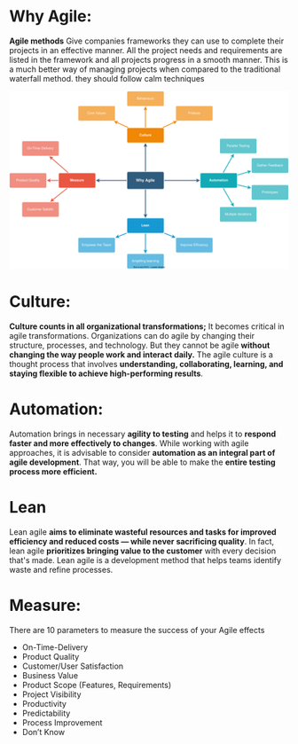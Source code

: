 # Why Agile:
**Agile methods** Give companies frameworks they can use to complete their projects in an effective manner. All the project needs and requirements are listed in the framework and all projects progress in a smooth manner. This is a much better way of managing projects when compared to the traditional waterfall method. they should follow calm techniques

![Why Agile Mindmap](https://raw.githubusercontent.com/lmnaslimited/iyakkam/agile-101-why-agile/why-agile/agile-101-why-agile.drawio.svg
)

# Culture:
**Culture counts in all organizational transformations;** It becomes critical in agile transformations. Organizations can do agile by changing their structure, processes, and technology. But they cannot be agile **without changing the way people work and interact daily.**
The agile culture  is  a thought process that involves **understanding, collaborating, learning, and staying flexible to achieve high-performing results**.

# Automation:
Automation brings in necessary **agility to testing** and helps it to **respond faster and more effectively to changes**. While working with agile approaches, it is advisable to consider **automation as an integral part of agile development**. That way, you will be able to make the **entire testing process more efficient.**

# Lean
Lean agile **aims to eliminate wasteful resources and tasks for improved efficiency and reduced costs — while never sacrificing quality**. In fact, lean agile **prioritizes bringing value to the customer** with every decision that's made. Lean agile is a development method that helps teams identify waste and refine processes.

# Measure:
There are 10 parameters to measure the success of your Agile effects
- On-Time-Delivery
- Product Quality
- Customer/User Satisfaction
- Business Value
- Product Scope (Features, Requirements)
- Project Visibility
- Productivity
- Predictability
- Process Improvement
- Don’t Know